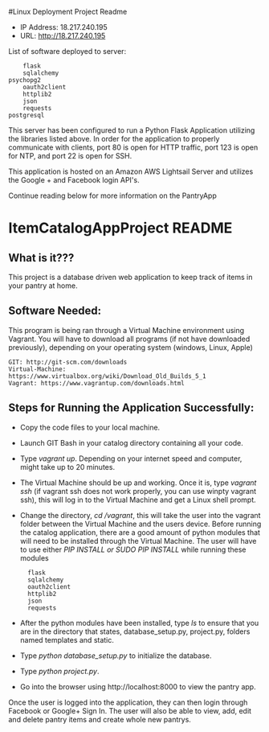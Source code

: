 #Linux Deployment Project Readme

* IP Address: 18.217.240.195
* URL: http://18.217.240.195

List of software deployed to server:

        flask
        sqlalchemy
	psychopg2
        oauth2client
        httplib2
        json
        requests
	postgresql

This server has been configured to run a Python Flask Application utilizing the libraries listed above.  In order for the application to properly communicate with clients, port 80 is open for HTTP traffic, port 123 is open for NTP, and port 22 is open for SSH.

This application is hosted on an Amazon AWS Lightsail Server and utilizes the Google + and Facebook login API's.


Continue reading below for more information on the PantryApp



# ItemCatalogAppProject README

## What is it???

This project is a database driven web application to keep track of items in your pantry at home.

## Software Needed:

This program is being ran through a Virtual Machine environment using Vagrant. You will have to download all programs (if not have downloaded previously), depending on your operating system (windows, Linux, Apple)

    GIT: http://git-scm.com/downloads
    Virtual-Machine: https://www.virtualbox.org/wiki/Download_Old_Builds_5_1
    Vagrant: https://www.vagrantup.com/downloads.html


## Steps for Running the Application Successfully:
* Copy the code files to your local machine.
* Launch GIT Bash in your catalog directory containing all your code.
* Type *vagrant up*.  Depending on your internet speed and computer, might take up to 20 minutes.
* The Virtual Machine should be up and working.  Once it is, type *vagrant ssh* (if vagrant ssh does not work properly, you can use winpty vagrant ssh), this will log in to the Virtual Machine and get a Linux shell prompt.
* Change the directory, *cd /vagrant*, this will take the user into the vagrant folder between the Virtual Machine and the users device.
Before running the catalog application, there are a good amount of python modules that will need to be installed through the Virtual Machine.  The user will have to use either *PIP INSTALL or SUDO PIP INSTALL* while running these modules

        flask
        sqlalchemy
        oauth2client
        httplib2
        json
        requests
        
* After the python modules have been installed, type *ls* to ensure that you are in the directory that states, database_setup.py, project.py, folders named templates and static.
* Type *python database_setup.py* to initialize the database.
* Type *python project.py*.
* Go into the browser using http://localhost:8000 to view the pantry app.  

Once the user is logged into the application, they can then login through Facebook or Google+ Sign In. The user will also be able to view, add, edit and delete pantry items and create whole new pantrys.
